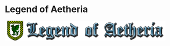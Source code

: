 # Legend of Aetheria

![Legend of Aetheria logo](https://github.com/Ziddykins/LegendOfAetheria/blob/master/img/logos/logo-banner-no-bg.png)
